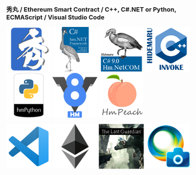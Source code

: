 ### 秀丸 / Ethereum Smart Contract / C++, C#.NET or Python, ECMAScript / Visual Studio Code

<img src="index_title_hm.png" width="120" height="120">
<a href="https://xn--pckzexbx21r8q9b.net/?page=nobu_tool_hm_dotnet"><img src="index_title_cs.png" width="120" height="120"></a>
<a href="https://xn--pckzexbx21r8q9b.net/?page=nobu_tool_hm_dotnet_pinvoke"><img src="index_title_cs_com.png" width="120" height="120"></a>
<a href="https://xn--pckzexbx21r8q9b.net/?page=nobu_tool_hm_cpp_invoke"><img src="index_title_cpp.png" width="120" height="120"></a>
<a href="https://xn--pckzexbx21r8q9b.net/?page=nobu_tool_hm_python3"><img src="index_title_py.png" width="120" height="120"></a>
<a href="https://xn--pckzexbx21r8q9b.net/?page=nobu_tool_hm_ecmascript"><img src="index_title_v8.png" width="120" height="120"></a>
<a href="https://xn--pckzexbx21r8q9b.net/?page=nobu_tool_hm_php"><img src="index_title_php.png" width="120" height="120"></a>

<a href="https://github.com/komiyamma/vscode_ripgrep_sjis"><img src="index_title_vsc.png" width="120" height="120"></a>
<a href="https://etherscan.io/address/0xe067433833636d2a5acbb42a219c7a97651e63bd#code"><img src="index_title_eth.png" width="120" height="120"></a>
<a href="https://en.wikipedia.org/wiki/The_Last_Guardian"><img src="index_title_tlg.png" width="120" height="120"></a>
<a href="https://ja.wikipedia.org/wiki/PlayMemories"><img src="index_title_pms.png" width="120" height="120"></a>


